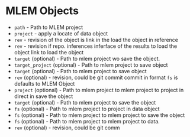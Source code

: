 # MLEM Objects

- `path` - Path to MLEM project
- `project` - apply a locate of data object
- `rev` - revision of the object is link in the load
  the object in reference
- `rev` - revision if repo. inferences inferface of the results to load the object
  link to load the object
- `target` (optional) - Path to mlem project wo save the object.
- `target_project` (optional) - Path to mlem project to save object
- `target` (optional) - Path to mlem project to save object
- `rev` (optional) - revision, could be git commit commit in format
  `fs` is defaults to MLEM Object
- `project` (optional) - Path to mlem project to mlem project to project in direct in
  save the object
- `target` (optional) - Path to mlem project to save the object
- `fs` (optional) - Path to mlem project to project in data object
- `fs` (optional) - Path to mlem project to mlem project to save the object
- `fs` (optional) - Path to mlem project to mlem project to data.
- `rev` (optional) - revision, could be git comm